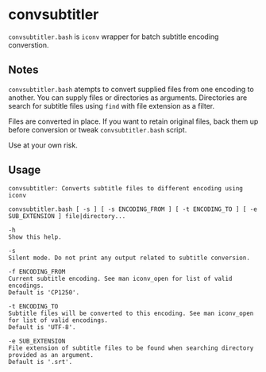 # convsubtitler

`convsubtitler.bash` is `iconv` wrapper for batch subtitle encoding converstion.

## Notes

`convsubtitler.bash` atempts to convert supplied files from one encoding to another. You can supply files or directories as arguments. Directories are search for subtitle files using `find` with file extension as a filter.

Files are converted in place. If you want to retain original files, back them up before conversion or tweak `convsubtitler.bash` script.

Use at your own risk.

## Usage
	
	convsubtitler: Converts subtitle files to different encoding using iconv
	
	convsubtitler.bash [ -s ] [ -s ENCODING_FROM ] [ -t ENCODING_TO ] [ -e SUB_EXTENSION ] file|directory...
	
	-h  
	Show this help.
	    
	-s 
	Silent mode. Do not print any output related to subtitle conversion.
	    
	-f ENCODING_FROM
	Current subtitle encoding. See man iconv_open for list of valid encodings.
	Default is 'CP1250'.
	
	-t ENCODING_TO
	Subtitle files will be converted to this encoding. See man iconv_open for list of valid encodings.
	Default is 'UTF-8'.
	    
	-e SUB_EXTENSION
	File extension of subtitle files to be found when searching directory provided as an argument.
	Default is '.srt'.